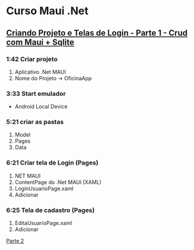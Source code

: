 # Curso Maui .Net

## [Criando Projeto e Telas de Login - Parte 1 - Crud com Maui + Sqlite](https://github.com/deyran/mobile-maui-training/blob/main/curso-maui-net-p1.md)

### 1:42 Criar projeto

1. Aplicativo .Net MAUI
2. Nome do Projeto -> OficinaApp

### 3:33 Start emulador

* Android Local Device

### 5:21 criar as pastas

1. Model
2. Pages
3. Data
  
### 6:21 Criar tela de Login (Pages)

1. NET MAUI
2. ContentPage do .Net MAUI (XAML)
3. LoginUsuarioPage.xaml
4. Adicionar

### 6:25 Tela de cadastro (Pages)

1. EditaUsuarioPage.xaml
2. Adicionar

[Parte 2](curso-maui-net-p2.md)

<!--
# Curso Maui .Net
## Criando Projeto e Telas de Login - Parte 1 - Crud com Maui + Sqlite
### 6:25 Tela de cadastro (Pages)
-->